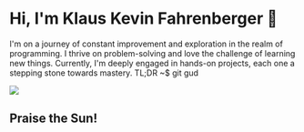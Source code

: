 # Hi, I'm Klaus Kevin Fahrenberger 👋

I'm on a journey of constant improvement and exploration in the realm of programming. 
I thrive on problem-solving and love the challenge of learning new things. 
Currently, I'm deeply engaged in hands-on projects, each one a stepping stone towards mastery.
TL;DR
~$ git gud

![](https://media.giphy.com/media/v1.Y2lkPTc5MGI3NjExZ3Y4Z3QwbzVkZzRvdzVjNXM3eTcyNmlkc3o3anF6OGNoemI2OW1uZCZlcD12MV9pbnRlcm5hbF9naWZfYnlfaWQmY3Q9Zw/AQRapWCgC7dThyVEYb/giphy.gif)
<br>
<h2>Praise the Sun!</h2>

